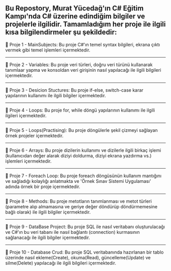 Bu Repostory, Murat Yücedağ'ın C# Eğitim Kampı'nda C# üzerine edindiğim bilgiler ve projelerle ilgilidir. Tamamladığım her proje ile ilgili kısa bilgilendirmeler şu şekildedir:
--------------------------------------------------------------------------------------------
📍 Proje 1 - MainSubjects: Bu proje C#'ın temel syntax bilgileri,  ekrana çıktı vermek gibi temel işlemleri içermektedir. 

--------------------------------------------------------------------------------------------
📍 Proje 2 - Variables: Bu proje veri türleri, doğru veri türünü kullanarak tanımlaar yapma ve konsoldan veri girişinin nasıl yapılacağı ile ilgili bilgileri içermektedir.

--------------------------------------------------------------------------------------------
📍 Proje 3 - Desicion Stuctures: Bu proje if-else, switch-case karar yapılarının kullanımı ile ilgili bilgiler içermektedir.

--------------------------------------------------------------------------------------------
📍 Proje 4 - Loops: Bu proje for, while döngü yapılarının kullanımı ile ilgili ilgileri içermektedir.

--------------------------------------------------------------------------------------------
📍 Proje 5 - Loops(Practising): Bu proje döngülerle şekil çizmeyi sağlayan örnek projeler içermektedir.

--------------------------------------------------------------------------------------------
📍 Proje 6 - Arrays: Bu proje dizilerin kullanımı ve dizilerle ilgili birkaç işlemi (kullanıcıdan değer alarak diziyi doldurma, diziyi ekrana yazdırma vs.) işlemleri içermektedir.

--------------------------------------------------------------------------------------------
📍 Proje 7 - Foreach Loop: Bu proje foreach döngüsünün kullanım mantığını ve sağladığı kolaylığı anlatmakta ve 'Örnek Sınav Sistemi Uygulaması' adında örnek bir proje içermektedir.

--------------------------------------------------------------------------------------------
📍 Proje 8 - Methods: Bu proje metotların tanımlanması ve metot türleri (parametre alıp almamasına ve geriye değer döndürüp döndürmemesine bağlı olarak) ile ilgili bilgiler içermektedir.

--------------------------------------------------------------------------------------------
📍 Proje 9 - DataBase Project: Bu proje SQL ile nasıl veritabanı oluşturulacağı ve C#'ın bu veri tabanı ile nasıl bağlantı (connection) kurmasının sağlanacağı ile ilgili bilgiler içermektedir.

--------------------------------------------------------------------------------------------
📍 Proje 10 - Database Crud: Bu proje SQL veritabanında hazırlanan bir tablo üzerinde nasıl ekleme(Create), okuma(Read), güncelleme(Update) ve silme(Delete) yapılacağı ile ilgili bilgileri içermektedir.
